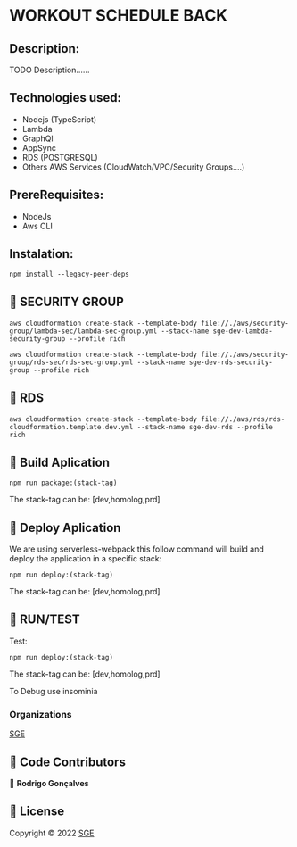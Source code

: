 # WORKOUT SCHEDULE BACK

## Description:

TODO Description......
## Technologies used:
- Nodejs (TypeScript)
- Lambda
- GraphQl
- AppSync
- RDS (POSTGRESQL)
- Others AWS Services (CloudWatch/VPC/Security Groups....)
## PrereRequisites:

- NodeJs
- Aws CLI

## Instalation:

```
npm install --legacy-peer-deps
```
## 🚀 SECURITY GROUP

####

```
aws cloudformation create-stack --template-body file://./aws/security-group/lambda-sec/lambda-sec-group.yml --stack-name sge-dev-lambda-security-group --profile rich

aws cloudformation create-stack --template-body file://./aws/security-group/rds-sec/rds-sec-group.yml --stack-name sge-dev-rds-security-group --profile rich
```

## 🚀 RDS

####

```
aws cloudformation create-stack --template-body file://./aws/rds/rds-cloudformation.template.dev.yml --stack-name sge-dev-rds --profile rich
```

## 🔨 Build Aplication

```
npm run package:(stack-tag)
```

The stack-tag can be: [dev,homolog,prd]

## 🚀 Deploy Aplication

We are using serverless-webpack this follow command will build and deploy the application in a specific stack:

```
npm run deploy:(stack-tag)
```

The stack-tag can be: [dev,homolog,prd]

## 🏃 RUN/TEST

Test:

```
npm run deploy:(stack-tag)
```

The stack-tag can be: [dev,homolog,prd]

To Debug use insominia

### Organizations

[SGE](https://www.nossosite.com.br/)

## 🤝 Code Contributors

👤 **Rodrigo Gonçalves**

## 📝 License

Copyright © 2022 [SGE](https://www.nossosite.com.br/)